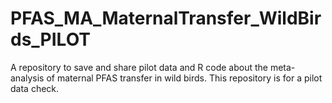 # PFAS_MA_MaternalTransfer_WildBirds_PILOT
A repository to save and share pilot data and R code about the meta-analysis of maternal PFAS transfer in wild birds.
This repository is for a pilot data check.
